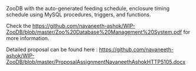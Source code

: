 ZooDB with the auto-generated feeding schedule, enclosure timing schedule using MySQL procedures, triggers, and functions.

Check the https://github.com/navaneeth-ashok/WIP-ZooDB/blob/master/Zoo%20Database%20Management%20System.pdf for more information.

Detailed proposal can be found here : https://github.com/navaneeth-ashok/WIP-ZooDB/blob/master/ProposalAssignmentNavaneethAshokHTTP5105.docx